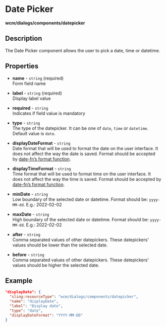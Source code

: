 # Date Picker

**wcm/dialogs/components/datepicker**

## Description

The Date Picker component allows the user to pick a date, time or datetime.

## Properties

- **name** - `string` (required)  
    Form field name

- **label** - `string` (required)  
    Display label value

- **required** - `string`  
    Indicates if field value is mandatory

- **type** - `string`  
    The type of the datepicker. It can be one of `date`, `time` or `datetime`. Default value is `date`.

- **displayDateFormat** - `string`  
    Date format that will be used to format the date on the user interface. It does not affect the way the date is saved. Format should be accepted by [date-fn’s format function](https://date-fns.org/v1.29.0/docs/format "https://date-fns.org/v1.29.0/docs/format").

- **displayTimeFormat** - `string`  
    Time format that will be used to format time on the user interface. It does not affect the way the time is saved. Format should be accepted by [date-fn’s format function](https://date-fns.org/v1.29.0/docs/format "https://date-fns.org/v1.29.0/docs/format").

- **minDate** - `string`  
    Low boundary of the selected date or datetime. Format should be: `yyyy-MM-dd`. E.g.: 2022-02-02

- **maxDate** - `string`  
    High boundary of the selected date or datetime. Format should be: `yyyy-MM-dd`. E.g.: 2022-02-02

- **after** - `string`  
    Comma separated values of other datepickers. These datepickers' values should be lower than the selected date.

- **before** - `string`  
    Comma separated values of other datepickers. These datepickers' values should be higher the selected date.

## Example

```json
"displayDate": {
  "sling:resourceType": "wcm/dialogs/components/datepicker",
  "name": "displayDate",
  "label": "Display date",
  "type": "date",
  "displayDateFormat": "YYYY-MM-DD"
}
```
